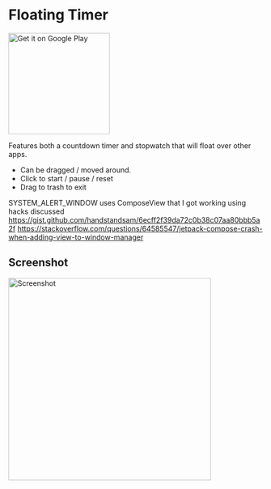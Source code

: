 # Floating Timer

<a href='https://play.google.com/store/apps/details?id=xyz.tberghuis.floatingtimer&pcampaignid=pcampaignidMKT-Other-global-all-co-prtnr-py-PartBadge-Mar2515-1'><img alt='Get it on Google Play' src='https://play.google.com/intl/en_us/badges/static/images/badges/en_badge_web_generic.png' width="200"/></a>

Features both a countdown timer and stopwatch that will float over other apps.

* Can be dragged / moved around.
* Click to start / pause / reset
* Drag to trash to exit

SYSTEM_ALERT_WINDOW uses ComposeView that I got working using hacks discussed
https://gist.github.com/handstandsam/6ecff2f39da72c0b38c07aa80bbb5a2f
https://stackoverflow.com/questions/64585547/jetpack-compose-crash-when-adding-view-to-window-manager

## Screenshot
<img alt='Screenshot' src='https://github.com/tberghuis/FloatingCountdownTimer/raw/master/docs/images/Screenshot_20220712_063412.png' width="400"/>
